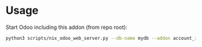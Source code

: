 # Usage

Start Odoo including this addon (from repo root):

```bash
python3 scripts/nix_odoo_web_server.py --db-name mydb --addon account_invoice_show_currency_rate
```
